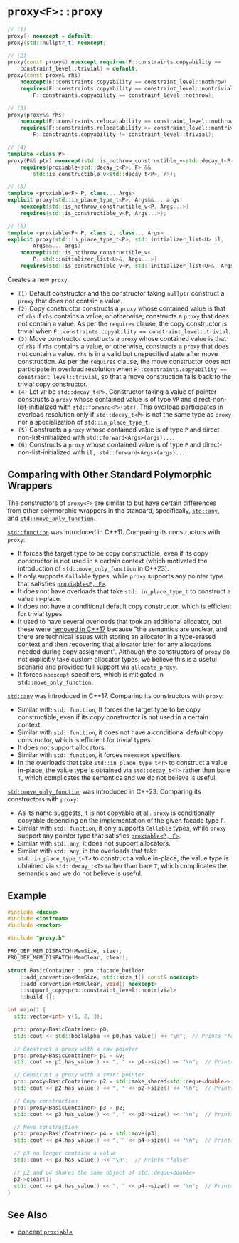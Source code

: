 # `proxy<F>::proxy`

```cpp
// (1)
proxy() noexcept = default;
proxy(std::nullptr_t) noexcept;

// (2)
proxy(const proxy&) noexcept requires(F::constraints.copyability ==
    constraint_level::trivial) = default;
proxy(const proxy& rhs)
    noexcept(F::constraints.copyability == constraint_level::nothrow)
    requires(F::constraints.copyability == constraint_level::nontrivial ||
        F::constraints.copyability == constraint_level::nothrow);

// (3)
proxy(proxy&& rhs)
    noexcept(F::constraints.relocatability == constraint_level::nothrow)
    requires(F::constraints.relocatability >= constraint_level::nontrivial &&
        F::constraints.copyability != constraint_level::trivial);

// (4)
template <class P>
proxy(P&& ptr) noexcept(std::is_nothrow_constructible_v<std::decay_t<P>, P>)
    requires(proxiable<std::decay_t<P>, F> &&
        std::is_constructible_v<std::decay_t<P>, P>);

// (5)
template <proxiable<F> P, class... Args>
explicit proxy(std::in_place_type_t<P>, Args&&... args)
    noexcept(std::is_nothrow_constructible_v<P, Args...>)
    requires(std::is_constructible_v<P, Args...>);

// (6)
template <proxiable<F> P, class U, class... Args>
explicit proxy(std::in_place_type_t<P>, std::initializer_list<U> il,
        Args&&... args)
    noexcept(std::is_nothrow_constructible_v<
        P, std::initializer_list<U>&, Args...>)
    requires(std::is_constructible_v<P, std::initializer_list<U>&, Args...>);
```

Creates a new `proxy`.

- `(1)` Default constructor and the constructor taking `nullptr` construct a `proxy` that does not contain a value.
- `(2)` Copy constructor constructs a `proxy` whose contained value is that of `rhs` if `rhs` contains a value, or otherwise, constructs a `proxy` that does not contain a value. As per the `requires` clause, the copy constructor is trivial when `F::constraints.copyability == constraint_level::trivial`.
- `(3)` Move constructor constructs a `proxy` whose contained value is that of `rhs` if `rhs` contains a value, or otherwise, constructs a `proxy` that does not contain a value. `rhs` is in a valid but unspecified state after move construction. As per the `requires` clause, the move constructor does not participate in overload resolution when `F::constraints.copyability == constraint_level::trivial`, so that a move construction falls back to the trivial copy constructor.
- `(4)` Let `VP` be `std::decay_t<P>`. Constructor taking a value of pointer constructs a `proxy` whose contained value is of type `VP` and direct-non-list-initialized with `std::forward<P>(ptr)`. This overload participates in overload resolution only if `std::decay_t<P>` is not the same type as `proxy` nor a specialization of `std::in_place_type_t`.
- `(5)` Constructs a `proxy` whose contained value is of type `P` and direct-non-list-initialized with `std::forward<Args>(args)...`.
- `(6)` Constructs a `proxy` whose contained value is of type `P` and direct-non-list-initialized with `il, std::forward<Args>(args)...`.

## Comparing with Other Standard Polymorphic Wrappers

The constructors of `proxy<F>` are similar to but have certain differences from other polymorphic wrappers in the standard, specifically, [`std::any`](https://en.cppreference.com/w/cpp/utility/any/any), and [`std::move_only_function`](https://en.cppreference.com/w/cpp/utility/functional/move_only_function/move_only_function).

[`std::function`](https://en.cppreference.com/w/cpp/utility/functional/function/function) was introduced in C++11. Comparing its constructors with `proxy`:

- It forces the target type to be copy constructible, even if its copy constructor is not used in a certain context (which motivated the introduction of `std::move_only_function` in C++23).
- It only supports `Callable` types, while `proxy` supports any pointer type that satisfies [`proxiable<P, F>`](../proxiable.md).
- It does not have overloads that take `std::in_place_type_t` to construct a value in-place.
- It does not have a conditional default copy constructor, which is efficient for trivial types.
- It used to have several overloads that took an additional allocator, but these were [removed in C++17](https://www.open-std.org/jtc1/sc22/wg21/docs/papers/2016/p0302r1.html) because "the semantics are unclear, and there are technical issues with storing an allocator in a type-erased context and then recovering that allocator later for any allocations needed during copy assignment". Although the constructors of `proxy` do not explicitly take custom allocator types, we believe this is a useful scenario and provided full support via [`allocate_proxy`](../allocate_proxy.md).
- It forces `noexcept` specifiers, which is mitigated in `std::move_only_function`.

[`std::any`](https://en.cppreference.com/w/cpp/utility/any/any) was introduced in C++17. Comparing its constructors with `proxy`:

- Similar with `std::function`, It forces the target type to be copy constructible, even if its copy constructor is not used in a certain context.
- Similar with `std::function`, it does not have a conditional default copy constructor, which is efficient for trivial types.
- It does not support allocators.
- Similar with `std::function`, it forces `noexcept` specifiers.
- In the overloads that take `std::in_place_type_t<T>` to construct a value in-place, the value type is obtained via `std::decay_t<T>` rather than bare `T`, which complicates the semantics and we do not believe is useful.

[`std::move_only_function`](https://en.cppreference.com/w/cpp/utility/functional/move_only_function/move_only_function) was introduced in C++23. Comparing its constructors with `proxy`:

- As its name suggests, it is not copyable at all. `proxy` is conditionally copyable depending on the implementation of the given facade type `F`.
- Similar with `std::function`, it only supports `Callable` types, while `proxy` support any pointer type that satisfies [`proxiable<P, F>`](../proxiable.md).
- Similar with `std::any`, it does not support allocators.
- Similar with `std::any`, in the overloads that take `std::in_place_type_t<T>` to construct a value in-place, the value type is obtained via `std::decay_t<T>` rather than bare `T`, which complicates the semantics and we do not believe is useful.

## Example

```cpp
#include <deque>
#include <iostream>
#include <vector>

#include "proxy.h"

PRO_DEF_MEM_DISPATCH(MemSize, size);
PRO_DEF_MEM_DISPATCH(MemClear, clear);

struct BasicContainer : pro::facade_builder
    ::add_convention<MemSize, std::size_t() const& noexcept>
    ::add_convention<MemClear, void() noexcept>
    ::support_copy<pro::constraint_level::nontrivial>
    ::build {};

int main() {
  std::vector<int> v{1, 2, 3};

  pro::proxy<BasicContainer> p0;
  std::cout << std::boolalpha << p0.has_value() << "\n";  // Prints "false"

  // Construct a proxy with a raw pointer
  pro::proxy<BasicContainer> p1 = &v;
  std::cout << p1.has_value() << ", " << p1->size() << "\n";  // Prints "true,3"

  // Construct a proxy with a smart pointer
  pro::proxy<BasicContainer> p2 = std::make_shared<std::deque<double>>(10);
  std::cout << p2.has_value() << ", " << p2->size() << "\n";  // Prints "true,10"

  // Copy construction
  pro::proxy<BasicContainer> p3 = p2;
  std::cout << p3.has_value() << ", " << p3->size() << "\n";  // Prints "true,10"

  // Move construction
  pro::proxy<BasicContainer> p4 = std::move(p3);
  std::cout << p4.has_value() << ", " << p4->size() << "\n";  // Prints "true,10"

  // p3 no longer contains a value
  std::cout << p3.has_value() << "\n";  // Prints "false"

  // p2 and p4 shares the same object of std::deque<double>
  p2->clear();
  std::cout << p4.has_value() << ", " << p4->size() << "\n";  // Prints "true,0"
}
```

## See Also

- [concept `proxiable`](../proxiable.md)
